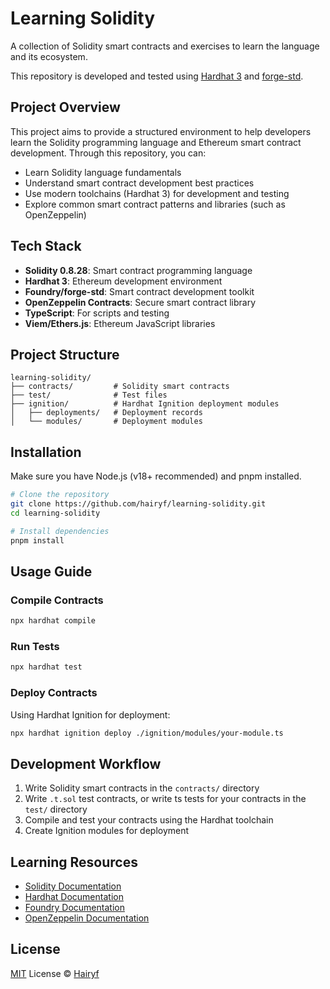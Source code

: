 # Learning Solidity

A collection of Solidity smart contracts and exercises to learn the language and its ecosystem.

This repository is developed and tested using [Hardhat 3](https://hardhat.org/hardhat3-alpha) and [forge-std](https://github.com/foundry-rs/forge-std).

## Project Overview

This project aims to provide a structured environment to help developers learn the Solidity programming language and Ethereum smart contract development. Through this repository, you can:

- Learn Solidity language fundamentals
- Understand smart contract development best practices
- Use modern toolchains (Hardhat 3) for development and testing
- Explore common smart contract patterns and libraries (such as OpenZeppelin)

## Tech Stack

- **Solidity 0.8.28**: Smart contract programming language
- **Hardhat 3**: Ethereum development environment
- **Foundry/forge-std**: Smart contract development toolkit
- **OpenZeppelin Contracts**: Secure smart contract library
- **TypeScript**: For scripts and testing
- **Viem/Ethers.js**: Ethereum JavaScript libraries

## Project Structure

```
learning-solidity/
├── contracts/         # Solidity smart contracts
├── test/              # Test files
├── ignition/          # Hardhat Ignition deployment modules
│   ├── deployments/   # Deployment records
│   └── modules/       # Deployment modules
```

## Installation

Make sure you have Node.js (v18+ recommended) and pnpm installed.

```bash
# Clone the repository
git clone https://github.com/hairyf/learning-solidity.git
cd learning-solidity

# Install dependencies
pnpm install
```

## Usage Guide

### Compile Contracts

```bash
npx hardhat compile
```

### Run Tests

```bash
npx hardhat test
```

### Deploy Contracts

Using Hardhat Ignition for deployment:

```bash
npx hardhat ignition deploy ./ignition/modules/your-module.ts
```

## Development Workflow

1. Write Solidity smart contracts in the `contracts/` directory
2. Write `.t.sol` test contracts, or write ts tests for your contracts in the `test/` directory
3. Compile and test your contracts using the Hardhat toolchain
4. Create Ignition modules for deployment

## Learning Resources

- [Solidity Documentation](https://docs.soliditylang.org/)
- [Hardhat Documentation](https://hardhat.org/docs)
- [Foundry Documentation](https://book.getfoundry.sh/)
- [OpenZeppelin Documentation](https://docs.openzeppelin.com/)

## License

[MIT](./LICENSE.md) License © [Hairyf](https://github.com/hairyf)
